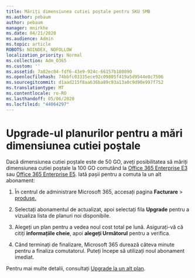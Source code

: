 ```yaml
---
title: Măriți dimensiunea cutiei poștale pentru SKU SMB
ms.author: pebaum
author: pebaum
manager: mnirkhe
ms.date: 04/21/2020
ms.audience: Admin
ms.topic: article
ROBOTS: NOINDEX, NOFOLLOW
localization_priority: Normal
ms.collection: Adm_O365
ms.custom: ''
ms.assetid: 7a82ec04-fdf6-43e9-924c-66157b180890
ms.openlocfilehash: 74bbfc03335ece92c09805f419a5d9544e8c7506
ms.sourcegitcommit: d1aad215f8aa636ba89c93a13a0c9d90e997f752
ms.translationtype: MT
ms.contentlocale: ro-RO
ms.lasthandoff: 05/06/2020
ms.locfileid: "44064297"
---
```

# <a name="upgrade-plans-to-increase-mailbox-size"></a>Upgrade-ul planurilor pentru a mări dimensiunea cutiei poștale

Dacă dimensiunea cutiei poștale este de 50 GO, aveți posibilitatea să măriți dimensiunea cutiei poștale la 100 GO comutând la [Office 365 Enterprise E3](https://products.office.com/business/office-365-enterprise-e3-business-software) sau [Office 365 Enterprise E5](https://products.office.com/business/office-365-enterprise-e5-business-software). Iată pașii pentru a comuta la un alt abonament:
  
1. În centrul de administrare Microsoft 365, accesați pagina **Facturare** > [produse.](https://go.microsoft.com/fwlink/p/?linkid=842054)

2. Selectați abonamentul de actualizat, apoi selectați fila **Upgrade** pentru a vizualiza lista de planuri noi disponibile.

3. Alegeți un plan pentru a vedea noul cost total pe lună. Asigurați-vă că citiți **informațiile cheie**, apoi **alegeți Următorul** pentru a verifica.

4. Când terminați de finalizare, Microsoft 365 durează câteva minute pentru a finaliza comutatorul. Puteți începe să utilizați noul abonament imediat.

Pentru mai multe detalii, consultați [Upgrade la un alt plan](https://docs.microsoft.com/microsoft-365/commerce/subscriptions/upgrade-to-different-plan).